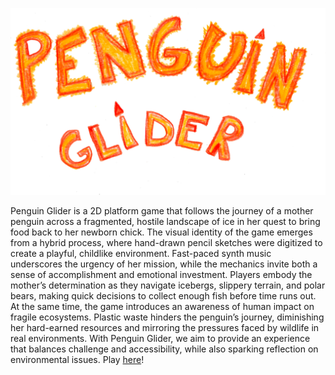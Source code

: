 ![Penguin Glider](img/penguin-glider.png)

Penguin Glider is a 2D platform game that follows the journey of a mother penguin across a fragmented, hostile landscape of ice in her quest to bring food back to her newborn chick. The visual identity of the game emerges from a hybrid process, where hand-drawn pencil sketches were digitized to create a playful, childlike environment. Fast-paced synth music underscores the urgency of her mission, while the mechanics invite both a sense of accomplishment and emotional investment. Players embody the mother’s determination as they navigate icebergs, slippery terrain, and polar bears, making quick decisions to collect enough fish before time runs out.
At the same time, the game introduces an awareness of human impact on fragile ecosystems. Plastic waste hinders the penguin’s journey, diminishing her hard-earned resources and mirroring the pressures faced by wildlife in real environments. With Penguin Glider, we aim to provide an experience that balances challenge and accessibility, while also sparking reflection on environmental issues. 
Play [here](https://lucacdrocha.github.io/penguin-glider/)!
